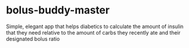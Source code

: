 # bolus-buddy-master
Simple, elegant app that helps diabetics to calculate the amount of insulin that they need relative to the amount of carbs they recently ate and their designated bolus ratio
